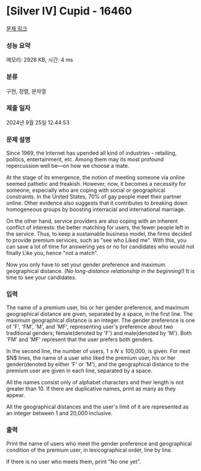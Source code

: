 # [Silver IV] Cupid - 16460 

[문제 링크](https://www.acmicpc.net/problem/16460) 

### 성능 요약

메모리: 2928 KB, 시간: 4 ms

### 분류

구현, 정렬, 문자열

### 제출 일자

2024년 9월 25일 12:44:53

### 문제 설명

<p>Since 1969, the Internet has upended all kind of industries - retailing, politics, entertainment, etc. Among them may its most profound repercussion well be—on how we choose a mate.</p>

<p>At the stage of its emergence, the notion of meeting someone via online seemed pathetic and freakish. However, now, it becomes a necessity for someone, especially who are coping with social or geographical constraints. In the United States, 70% of gay people meet their partner online. Other evidence also suggests that it contributes to breaking down homogeneous groups by boosting interracial and international marriage.</p>

<p>On the other hand, service providers are also coping with an inherent conflict of interests: the better matching for users, the fewer people left in the service. Thus, to keep a sustainable business model, the firms decided to provide premium services, such as "see who Liked me". With this, you can save a lot of time for answering yes or no for candidates who would not finally Like you, hence "not a match".</p>

<p>Now you only have to set your gender preference and maximum geographical distance. <em>(No long-distance relationship in the beginning!)</em> It is time to see your candidates.</p>

### 입력 

 <p>The name of a premium user, his or her gender preference, and maximum geographical distance are given, separated by a space, in the first line. The maximum geographical distance is an integer.  The gender preference is one of 'F', 'FM', 'M', and 'MF', representing user's preference about two traditional genders; female(denoted by 'F') and male(denoted by 'M'). Both 'FM' and 'MF' represent that the user prefers both genders.</p>

<p>In the second line, the number of users,  1 ≤ 𝑁 ≤ 100,000, is given. For next $N$ lines, the name of a user who liked the premium user, his or her gender(denoted by either 'F' or 'M'), and the geographical distance to the premium user are given in each line, separated by a space.</p>

<p>All the names consist only of alphabet characters and their length is not greater than 10. If there are duplicative names, print as many as they appear.</p>

<p>All the geographical distances and the user's limit of it are represented as an integer between 1 and 20,000 inclusive.</p>

### 출력 

 <p>Print the name of users who meet the gender preference and geographical condition of the premium user, in lexicographical order, line by line.</p>

<p>If there is no user who meets them, print "No one yet".</p>

